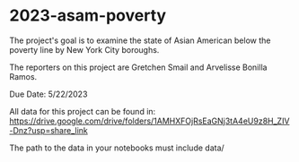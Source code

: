 # 2023-asam-poverty

The project's goal is to examine the state of Asian American below the poverty line by New York City boroughs.

The reporters on this project are Gretchen Smail and Arvelisse Bonilla Ramos.

Due Date: 5/22/2023

All data for this project can be found in: https://drive.google.com/drive/folders/1AMHXFOjRsEaGNj3tA4eU9z8H_ZIV-Dnz?usp=share_link

The path to the data in your notebooks must include data/
